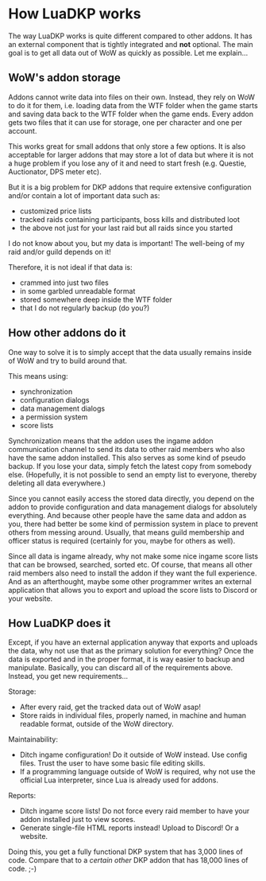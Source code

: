# How LuaDKP works

The way LuaDKP works is quite different compared to other addons. It has an external component that is tightly integrated and **not** optional. The main goal is to get all data out of WoW as quickly as possible. Let me explain...

## WoW's addon storage

Addons cannot write data into files on their own. Instead, they rely on WoW to do it for them, i.e. loading data from the WTF folder when the game starts and saving data back to the WTF folder when the game ends. Every addon gets two files that it can use for storage, one per character and one per account.

This works great for small addons that only store a few options. It is also acceptable for larger addons that may store a lot of data but where it is not a huge problem if you lose any of it and need to start fresh (e.g. Questie, Auctionator, DPS meter etc).

But it is a big problem for DKP addons that require extensive configuration and/or contain a lot of important data such as:
- customized price lists
- tracked raids containing participants, boss kills and distributed loot
- the above not just for your last raid but all raids since you started

I do not know about you, but my data is important! The well-being of my raid and/or guild depends on it!

Therefore, it is not ideal if that data is:
- crammed into just two files
- in some garbled unreadable format
- stored somewhere deep inside the WTF folder
- that I do not regularly backup (do you?)

## How other addons do it

One way to solve it is to simply accept that the data usually remains inside of WoW and try to build around that.

This means using:
- synchronization
- configuration dialogs
- data management dialogs
- a permission system
- score lists

Synchronization means that the addon uses the ingame addon communication channel to send its data to other raid members who also have the same addon installed. This also serves as some kind of pseudo backup. If you lose your data, simply fetch the latest copy from somebody else. (Hopefully, it is not possible to send an empty list to everyone, thereby deleting all data everywhere.)

Since you cannot easily access the stored data directly, you depend on the addon to provide configuration and data management dialogs for absolutely everything. And because other people have the same data and addon as you, there had better be some kind of permission system in place to prevent others from messing around. Usually, that means guild membership and officer status is required (certainly for you, maybe for others as well).

Since all data is ingame already, why not make some nice ingame score lists that can be browsed, searched, sorted etc. Of course, that means all other raid members also need to install the addon if they want the full experience. And as an afterthought, maybe some other programmer writes an external application that allows you to export and upload the score lists to Discord or your website.

## How LuaDKP does it

Except, if you have an external application anyway that exports and uploads the data, why not use that as the primary solution for everything? Once the data is exported and in the proper format, it is way easier to backup and manipulate. Basically, you can discard all of the requirements above. Instead, you get new requirements...

Storage:
- After every raid, get the tracked data out of WoW asap!
- Store raids in individual files, properly named, in machine and human readable format, outside of the WoW directory.

Maintainability:
- Ditch ingame configuration! Do it outside of WoW instead. Use config files. Trust the user to have some basic file editing skills.
- If a programming language outside of WoW is required, why not use the official Lua interpreter, since Lua is already used for addons.

Reports:
- Ditch ingame score lists! Do not force every raid member to have your addon installed just to view scores.
- Generate single-file HTML reports instead! Upload to Discord! Or a website.

Doing this, you get a fully functional DKP system that has 3,000 lines of code. Compare that to a *certain other* DKP addon that has 18,000 lines of code. ;-)
